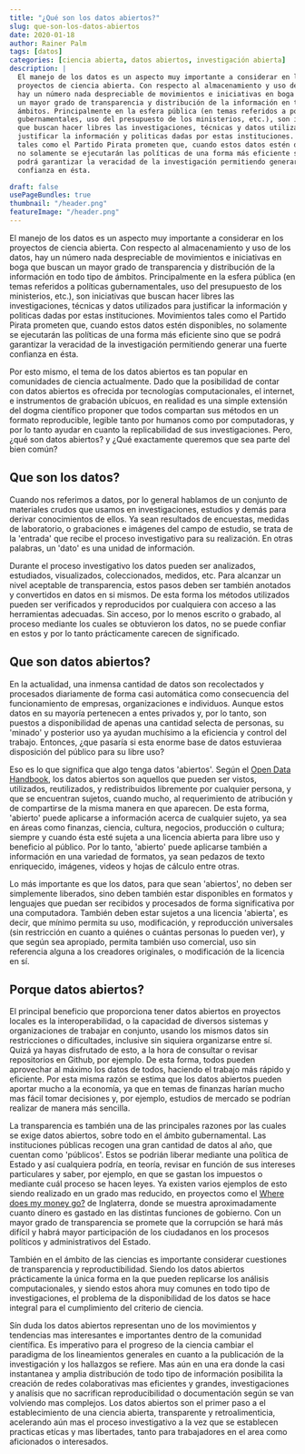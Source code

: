 ```yaml
---
title: "¿Qué son los datos abiertos?"
slug: que-son-los-datos-abiertos
date: 2020-01-18
author: Rainer Palm
tags: [datos]
categories: [ciencia abierta, datos abiertos, investigación abierta]
description: |
  El manejo de los datos es un aspecto muy importante a considerar en los
  proyectos de ciencia abierta. Con respecto al almacenamiento y uso de los datos,
  hay un número nada despreciable de movimientos e iniciativas en boga que buscan
  un mayor grado de transparencia y distribución de la información en todo tipo de
  ámbitos. Principalmente en la esfera pública (en temas referidos a políticas
  gubernamentales, uso del presupuesto de los ministerios, etc.), son iniciativas
  que buscan hacer libres las investigaciones, técnicas y datos utilizados para
  justificar la información y politicas dadas por estas instituciones. Movimientos
  tales como el Partido Pirata prometen que, cuando estos datos estén disponibles,
  no solamente se ejecutarán las políticas de una forma más eficiente sino que se
  podrá garantizar la veracidad de la investigación permitiendo generar una fuerte
  confianza en ésta.

draft: false
usePageBundles: true
thumbnail: "/header.png"
featureImage: "/header.png"
---
```


<!-- # Que son los datos abiertos? -->
<!-- **Por Rainer Palm** -->

El manejo de los datos es un aspecto muy importante a considerar en los
proyectos de ciencia abierta. Con respecto al almacenamiento y uso de los datos,
hay un número nada despreciable de movimientos e iniciativas en boga que buscan
un mayor grado de transparencia y distribución de la información en todo tipo de
ámbitos. Principalmente en la esfera pública (en temas referidos a políticas
gubernamentales, uso del presupuesto de los ministerios, etc.), son iniciativas
que buscan hacer libres las investigaciones, técnicas y datos utilizados para
justificar la información y politicas dadas por estas instituciones. Movimientos
tales como el Partido Pirata prometen que, cuando estos datos estén disponibles,
no solamente se ejecutarán las políticas de una forma más eficiente sino que se
podrá garantizar la veracidad de la investigación permitiendo generar una fuerte
confianza en ésta.

<!-- TEASER_END -->

Por esto mismo, el tema de los datos abiertos es tan popular en comunidades de
ciencia actualmente. Dado que la posibilidad de contar con datos abiertos es
ofrecida por tecnologías computacionales, el internet, e instrumentos de
grabación ubícuos, en realidad es una simple extensión del dogma científico
proponer que todos compartan sus métodos en un formato reproducible, legible
tanto por humanos como por computadoras, y por lo tanto ayudar en cuanto la
replicabilidad de sus investigaciones. Pero, ¿qué son datos abiertos? y ¿Qué
exactamente queremos que sea parte del bien común?

## Que son los datos?

Cuando nos referimos a datos, por lo general hablamos de un conjunto de
materiales crudos que usamos en investigaciones, estudios y demás para derivar
conocimientos de ellos. Ya sean resultados de encuestas, medidas de laboratorio,
o grabaciones e imágenes del campo de estudio, se trata de la 'entrada' que
recibe el proceso investigativo para su realización. En otras palabras, un
'dato' es una unidad de información.

Durante el proceso investigativo los datos pueden ser analizados, estudiados,
visualizados, coleccionados, medidos, etc. Para alcanzar un nivel aceptable de
transparencia, estos pasos deben ser también anotados y convertidos en datos en
si mismos. De esta forma los métodos utilizados pueden ser verificados y
reproducidos por cualquiera con acceso a las herramientas adecuadas. Sin acceso,
por lo menos escrito o grabado, al proceso mediante los cuales se obtuvieron los
datos, no se puede confiar en estos y por lo tanto prácticamente carecen de
significado.

## Que son datos abiertos?

En la actualidad, una inmensa cantidad de datos son recolectados y procesados
diariamente de forma casi automática como consecuencia del funcionamiento de
empresas, organizaciones e individuos. Aunque estos datos en su mayoría
pertenecen a entes privados y, por lo tanto, son puestos a disponibilidad de
apenas una cantidad selecta de personas, su 'minado' y posterior uso ya ayudan
muchísimo a la eficiencia y control del trabajo. Entonces, ¿que pasaría si esta
enorme base de datos estuvieraa disposición del público para su libre uso?

Eso es lo que significa que algo tenga datos 'abiertos'. Según el
[Open Data Handbook](https://opendatahandbook.org/guide/es/what-is-open-data/),
los datos abiertos son aquellos que pueden ser vistos, utilizados, reutilizados,
y redistribuidos libremente por cualquier persona, y que se encuentran sujetos,
cuando mucho, al requerimiento de atribución y de compartirse de la misma manera
en que aparecen. De esta forma, 'abierto' puede aplicarse a información acerca
de cualquier sujeto, ya sea en áreas como finanzas, ciencia, cultura, negocios,
producción o cultura; siempre y cuando ésta esté sujeta a una licencia abierta
para libre uso y beneficio al público. Por lo tanto, 'abierto' puede aplicarse
también a información en una variedad de formatos, ya sean pedazos de texto
enriquecido, imágenes, videos y hojas de cálculo entre otras.

Lo más importante es que los datos, para que sean 'abiertos', no deben ser
simplemente liberados, sino deben también estar disponibles en formatos y
lenguajes que puedan ser recibidos y procesados de forma significativa por una
computadora. También deben estar sujetos a una licencia 'abierta', es decir, que
mínimo permita su uso, modificación, y reproducción universales (sin restricción
en cuanto a quiénes o cuántas personas lo pueden ver), y que según sea
apropiado, permita también uso comercial, uso sin referencia alguna a los
creadores originales, o modificación de la licencia en sí.

## Porque datos abiertos?

El principal beneficio que proporciona tener datos abiertos en proyectos locales
es la interoperabilidad, o la capacidad de diversos sistemas y organizaciones de
trabajar en conjunto, usando los mismos datos sin restricciones o dificultades,
inclusive sin siquiera organizarse entre sí. Quizá ya hayas disfrutado de esto,
a la hora de consultar o revisar repositorios en Github, por ejemplo. De esta
forma, todos pueden aprovechar al máximo los datos de todos, haciendo el trabajo
más rápido y eficiente. Por esta misma razón se estima que los datos abiertos
pueden aportar mucho a la economía, ya que en temas de finanzas harían mucho mas
fácil tomar decisiones y, por ejemplo, estudios de mercado se podrían realizar
de manera más sencilla.

La transparencia es también una de las principales razones por las cuales se
exige datos abiertos, sobre todo en el ámbito gubernamental. Las instituciones
públicas recogen una gran cantidad de datos al año, que cuentan como 'públicos'.
Estos se podrián liberar mediante una política de Estado y así cualquiera
podría, en teoría, revisar en función de sus intereses particulares y saber, por
ejemplo, en que se gastan los impuestos o mediante cuál proceso se hacen leyes.
Ya existen varios ejemplos de esto siendo realizado en un grado mas reducido, en
proyectos como el [Where does my money go?](https://app.wheredoesmymoneygo.org/)
de Inglaterra, donde se muestra aproximadamente cuanto dínero es gastado en las
distintas funciones de gobierno. Con un mayor grado de transparencia se promete
que la corrupción se hará más difícil y habrá mayor participación de los
ciudadanos en los procesos políticos y administrativos del Estado.

También en el ámbito de las ciencias es importante considerar cuestiones de
transparencia y reproductibilidad. Siendo los datos abiertos prácticamente la
única forma en la que pueden replicarse los análisis computacionales, y siendo
estos ahora muy comunes en todo tipo de investigaciones, el problema de la
disponibilidad de los datos se hace integral para el cumplimiento del criterio
de ciencia.

Sín duda los datos abiertos representan uno de los movimientos y tendencias mas
interesantes e importantes dentro de la comunidad científica. Es imperativo para
el progreso de la ciencia cambiar el paradigma de los lineamientos generales en
cuanto a la publicación de la investigación y los hallazgos se refiere. Mas aún
en una era donde la casi instantanea y amplia distribución de todo tipo de
información posibilita la creación de redes colaborativas mas eficientes y
grandes, investigaciones y analísis que no sacrifican reproducibilidad o
documentación según se van volviendo mas complejos. Los datos abiertos son el
primer paso a el establecimiento de una ciencia abierta, transparente y
retroalimenticia, acelerando aún mas el proceso investigativo a la vez que se
establecen practicas etícas y mas libertades, tanto para trabajadores en el area
como aficionados o interesados.
